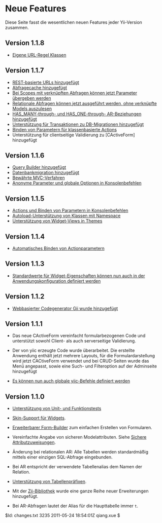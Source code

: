 Neue Features
=============

Diese Seite fasst die wesentlichen neuen Features jeder Yii-Version zusammen.

Version 1.1.8
-------------
 * [Eigene URL-Regel Klassen](/doc/guide/topics.url#using-custom-url-rule-classes)

Version 1.1.7
-------------
 * [REST-basierte URLs hinzugefügt](/doc/guide/topics.url#user-friendly-urls)
 * [Abfragecache hinzugefügt](/doc/guide/caching.data#query-caching)
 * [Bei Scopes mit verknüpften Abfragen können jetzt Parameter übergeben werden](/doc/guide/database.arr#relational-query-with-named-scopes)
 * [Relationale Abfragen können jetzt ausgeführt werden, ohne verknüpfte Models auszulesen](/doc/guide/database.arr#performing-relational-query-without-getting-related-models)
 * [HAS_MANY-through- und HAS_ONE-through- AR-Beziehungen hinzugefügt](/doc/guide/database.arr#relational-query-with-through)
 * [Unterstützung für Transaktionen zu DB-Migrationen hinzugefügt](/doc/guide/database.migration#transactional-migrations)
 * [Binden von Parametern für klassenbasierte Actions](/doc/guide/basics.controller#action-parameter-binding)
 * Unterstützung für clientseitige Validierung zu [CActiveForm] hinzugefügt

Version 1.1.6
-------------
 * [Query Builder hinzugefügt](/doc/guide/database.query-builder)
 * [Datenbankmigration hinzugefügt](/doc/guide/database.migration)
 * [Bewährte MVC-Verfahren](/doc/guide/basics.best-practices)
 * [Anonyme Parameter und globale Optionen in Konsolenbefehlen](/doc/guide/topics.console)

Version 1.1.5
-------------

 * [Actions und Binden von Parametern in Konsolenbefehlen](/doc/guide/topics.console)
 * [Autoload-Unterstützung von Klassen mit Namespace](/doc/guide/basics.namespace)
 * [Unterstützung von Widget-Views in Themes](/doc/guide/topics.theming#theming-widget-views)

Version 1.1.4
-------------

 * [Automatisches Binden von Actionparametern](/doc/guide/basics.controller#action-parameter-binding)

Version 1.1.3
-------------

 * [Standardwerte für Widget-Eigenschaften können nun auch in der Anwendungskonfiguration definiert werden](/doc/guide/topics.theming#customizing-widgets-globally)

Version 1.1.2
-------------

 * [Webbasierter Codegenerator Gii wurde hinzugefügt](/doc/guide/topics.gii)

Version 1.1.1
-------------

 * Das neue CActiveForm vereinfacht formularbezogenen Code und unterstützt
 sowohl Client- als auch serverseitige Validierung.

 * Der von yiic erzeugte Code wurde überarbeitet. Die erstellte Anwendung
   enthält jetzt mehrere Layouts, für die Formulardarstellung wird jetzt
   CACtiveForm verwendet und bei CRUD-Seiten wurde das Menü angepasst, sowie
   eine Such- und Filteroption auf der Adminseite hinzugefügt

 * [Es können nun auch globale yiic-Befehle definiert werden](/doc/guide/topics.console)

Version 1.1.0
-------------

 * [Unterstützung von Unit- und Funktionstests](/doc/guide/test.overview)

 * [Skin-Support für Widgets](/doc/guide/topics.theming#skin).

 * [Erweiterbarer Form-Builder](/doc/guide/form.builder) zum einfachen 
Erstellen von Formularen.

 * Vereinfachte Angabe von sicheren Modelattributen. Siehe 
 [Sichere Attributzuweisungen](/doc/guide/form.model#securing-attribute-assignments).

 * Änderung bei relationalen AR: Alle Tabellen werden standardmäßig 
  mittels einer einzigen SQL-Abfrage eingebunden.

 * Bei AR entspricht der verwendete Tabellenalias dem Namen der Relation.

 * [Unterstützung von Tabellenpräfixen](/doc/guide/database.dao#using-table-prefix).

 * Mit der [Zii-Bibliothek](http://code.google.com/p/zii/) wurde eine ganze
 Reihe neuer Erweiterungen hinzugefügt.

 * Bei AR-Abfragen lautet der Alias für die Haupttabelle immer `t`.

<div class="revision">$Id: changes.txt 3235 2011-05-24 18:54:01Z qiang.xue $</div>

